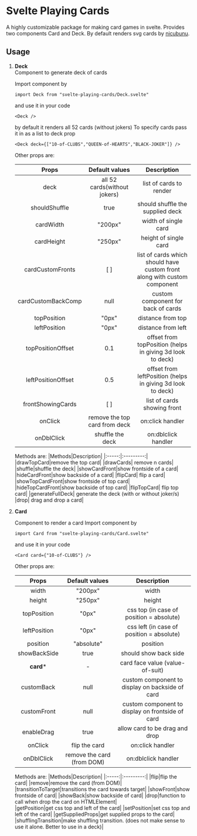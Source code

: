 # Svelte Playing Cards
A highly customizable package for making card games in svelte. Provides two components Card and Deck. By default renders svg cards by [nicubunu](https://openclipart.org/artist/nicubunu).


## Usage  
1. **Deck**  
   Component to generate deck of cards 
    
    Import component by
    ```svelte
    import Deck from "svelte-playing-cards/Deck.svelte"
    ```
    and use it in your code 
    ```svelte
    <Deck />
    ```
    by default it renders all 52 cards (without jokers)
    To specify cards pass it in as a list to deck prop

    ```svelte
    <Deck deck={["10-of-CLUBS","QUEEN-of-HEARTS","BLACK-JOKER"]} />
    ```
    Other props are:

    |Props|Default values|Description|
    |:---:|:------------:|:---------:|
    |deck | all 52 cards(without jokers)|list of cards to render|
    |shouldShuffle| true|should shuffle the supplied deck|
    |cardWidth| "200px"|width of single card|
    |cardHeight|"250px"|height of single card|
    |cardCustomFronts|[ ]|list of cards which should have custom front along with custom component|
    |cardCustomBackComp|null|custom component for back of cards|
    |topPosition|"0px"|distance from top|
    |leftPosition|"0px"|distance from left|
    |topPositionOffset|0.1|offset from topPosition (helps in giving 3d look to deck)|
    |leftPositionOffset|0.5|offset from leftPosition (helps in giving 3d look to deck)|
    |frontShowingCards|[ ]|list of cards showing front|
    |onClick|remove the top card from deck| on:click handler|
    |onDblClick|shuffle the deck| on:dblclick handler|

    Methods are:
    |Methods|Description|
    |:-----:|:---------:|
    |drawTopCard|remove the top card|
    |drawCards| remove n cards|
    |shuffle|shuffle the deck|
    |showCardFront|show frontside of a card|
    |hideCardFront|show backside of a card|
    |flipCard| flip a card|
    |showTopCardFront|show frontside of top card|
    |hideTopCardFront|show backside of top card|
    |flipTopCard| flip top card|
    |generateFullDeck| generate the deck (with or without joker/s)
    |drop| drag and drop a card|


2. **Card**


    Component to render a card
    Import component by
    ```svelte
    import Card from "svelte-playing-cards/Card.svelte"
    ```
    and use it in your code 
    ```svelte
    <Card card={"10-of-CLUBS"} />
    ```
    
    Other props are:

    |Props|Default values|Description|
    |:---:|:------------:|:---------:|
    |width|"200px"|width|
    |height|"250px"|height|
    |topPosition|"0px"|css top (in case of position = absolute)|
    |leftPosition|"0px"|css left (in case of position = absolute)|
    |position|"absolute"|position|
    |showBackSide|true|should show back side|
    |**card***|-|card face value (value-of-suit)|
    |customBack|null|custom component to display on backside of card|
    |customFront|null|custom component to display on frontside of card|
    |enableDrag|true|allow card to be drag and drop|
    |onClick|flip the card| on:click handler|
    |onDblClick|remove the card (from DOM)| on:dblclick handler|

     Methods are:
    |Methods|Description|
    |:-----:|:---------:|
    |flip|flip the card|
    |remove|remove the card (from DOM)|
    |transitionToTarget|transitions the card towards target|
    |showFront|show frontside of card|
    |showBack|show backside of card|
    |drop|function to call when drop the card on HTMLElement|    
    |getPosition|get css top and left of the card|
    |setPosition|set css top and left of the card|
    |getSuppliedProps|get supplied props to the card|
    |shufflingTransition|make shuffling transition. (does not make sense to use it alone. Better to use in a deck)|





